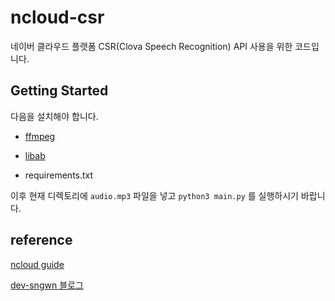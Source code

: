 # ncloud-csr

네이버 클라우드 플랫폼 CSR(Clova Speech Recognition) API 사용을 위한 코드입니다.

## Getting Started

다음을 설치해야 합니다.

- [ffmpeg](https://www.ffmpeg.org/)

- [libab](https://libav.org/)

- requirements.txt

이후 현재 디렉토리에 `audio.mp3` 파일을 넣고 `python3 main.py` 를 실행하시기 바랍니다.

## reference

[ncloud guide](https://guide.ncloud-docs.com/docs/ko/naveropenapiv3-speech-recognition-sdk)

[dev-sngwn 블로그](https://dev-sngwn.github.io/2020-01-13-stt-step-by-step/)

